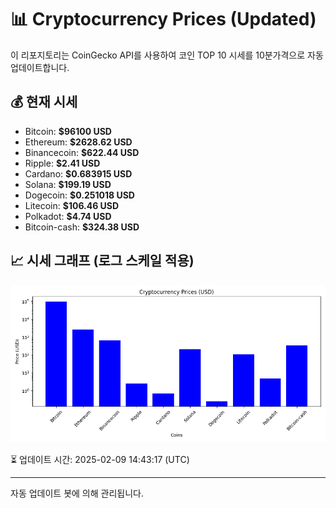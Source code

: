 
# 📊 Cryptocurrency Prices (Updated)

이 리포지토리는 CoinGecko API를 사용하여 코인 TOP 10 시세를 10분가격으로 자동 업데이트합니다.

## 💰 현재 시세
- Bitcoin: **$96100 USD**
- Ethereum: **$2628.62 USD**
- Binancecoin: **$622.44 USD**
- Ripple: **$2.41 USD**
- Cardano: **$0.683915 USD**
- Solana: **$199.19 USD**
- Dogecoin: **$0.251018 USD**
- Litecoin: **$106.46 USD**
- Polkadot: **$4.74 USD**
- Bitcoin-cash: **$324.38 USD**

## 📈 시세 그래프 (로그 스케일 적용)
![Crypto Prices](crypto_prices.png)

⏳ 업데이트 시간: 2025-02-09 14:43:17 (UTC)

---
자동 업데이트 봇에 의해 관리됩니다.

